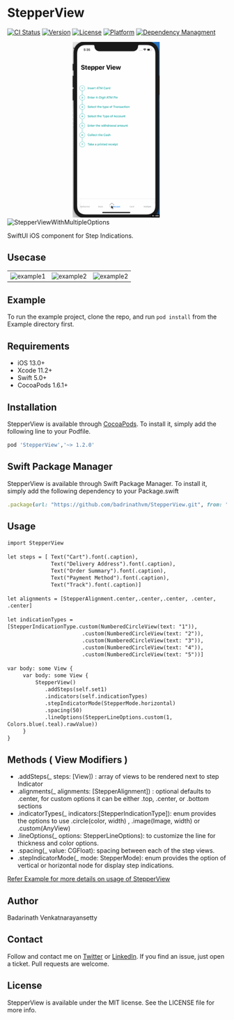 # StepperView

[![CI Status](https://img.shields.io/travis/badrinathvm/StepperView.svg?style=flat)](https://travis-ci.org/badrinathvm/StepperView)
[![Version](https://img.shields.io/cocoapods/v/StepperView.svg?style=flat)](https://cocoapods.org/pods/StepperView)
[![License](https://img.shields.io/cocoapods/l/StepperView.svg?style=flat)](https://cocoapods.org/pods/StepperView)
[![Platform](https://img.shields.io/cocoapods/p/StepperView.svg?style=flat)](https://cocoapods.org/pods/StepperView)
[![Dependency Managment](https://img.shields.io/badge/Swift%20Package%20Manager-Compatible-orange)](https://swift.org/package-manager/)

<img src="https://raw.githubusercontent.com/badrinathvm/StepperView/master/images/stepperView_with_usecases.gif" width="200" alt="StepperView" align="left" hspace= "150"/>
<img src="https://raw.githubusercontent.com/badrinathvm/StepperView/master/images/stepperView_multiple_options.gif" width="200" alt="StepperViewWithMultipleOptions" align = "center"/>

SwiftUI iOS component for Step Indications.

## Usecase
<table align= "center">
 <tr>
    <td><img src="https://raw.githubusercontent.com/badrinathvm/StepperView/master/images/example1.png" width="250"     alt="example1" align="center"/></td>
    <td><img src="https://raw.githubusercontent.com/badrinathvm/StepperView/master/images/example2.png" width="250" alt="example2"  align="center"/></td>
    <td><img src="https://raw.githubusercontent.com/badrinathvm/StepperView/master/images/example3.png" width="250" alt="example2"  align="center"/></td>
 </tr>
</table>

## Example

To run the example project, clone the repo, and run `pod install` from the Example directory first.

## Requirements
- iOS 13.0+
- Xcode 11.2+
- Swift 5.0+
- CocoaPods 1.6.1+

## Installation

StepperView is available through [CocoaPods](https://cocoapods.org). To install
it, simply add the following line to your Podfile.

```ruby
pod 'StepperView','~> 1.2.0'
```

## Swift Package Manager

StepperView is available through Swift Package Manager. To install it, simply add the following dependency to your Package.swift

```ruby
.package(url: "https://github.com/badrinathvm/StepperView.git", from: "1.2.0")
```

## Usage

```
import StepperView

let steps = [ Text("Cart").font(.caption),
              Text("Delivery Address").font(.caption),
              Text("Order Summary").font(.caption),
              Text("Payment Method").font(.caption),
              Text("Track").font(.caption)]

let alignments = [StepperAlignment.center,.center,.center, .center, .center]

let indicationTypes = [StepperIndicationType.custom(NumberedCircleView(text: "1")),
                        .custom(NumberedCircleView(text: "2")),
                        .custom(NumberedCircleView(text: "3")),
                        .custom(NumberedCircleView(text: "4")),
                        .custom(NumberedCircleView(text: "5"))]
    
var body: some View {
     var body: some View {
         StepperView()
            .addSteps(self.set1)
            .indicators(self.indicationTypes)
            .stepIndicatorMode(StepperMode.horizontal)
            .spacing(50)
            .lineOptions(StepperLineOptions.custom(1, Colors.blue(.teal).rawValue))
     }
}
```
## Methods ( View Modifiers )
- .addSteps(_ steps: [View]) : array of views to be rendered next to step Indicator 
- .alignments(_ alignments: [StepperAlignment]) : optional defaults to .center, for custom options it can be either  .top, .center, or .bottom sections
- .indicatorTypes(_ indicators:[StepperIndicationType]): enum provides the options to use .circle(color, width) , .image(Image, width) or .custom(AnyView)
- .lineOptions(_ options: StepperLineOptions):  to customize the line for thickness and color options.
- .spacing(_ value: CGFloat): spacing between each of the step views.
- .stepIndicatorMode(_ mode: StepperMode): enum provides the option of vertical or horizontal node for display step indications.

<p>
    <a href="https://github.com/badrinathvm/StepperView/tree/master/Example/StepperView">Refer Example for more details on usage of StepperView</a>
</p>

## Author

Badarinath Venkatnarayansetty

## Contact
Follow and contact me on <a href="https://twitter.com/badrivm">Twitter</a> or <a href="https://www.linkedin.com/in/badarinath-venkatnarayansetty-abb79146/">LinkedIn</a>. If you find an issue, just open a ticket. Pull requests are welcome.

## License

StepperView is available under the MIT license. See the LICENSE file for more info.
